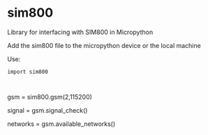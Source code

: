 # sim800
Library for interfacing with SIM800 in Micropython

Add the sim800 file to the micropython device or the local machine


Use:

<code>import sim800
 
</code>gsm = sim800.gsm(2,115200)
 
</code>signal = gsm.signal_check()
 
</code>networks = gsm.available_networks()
 

